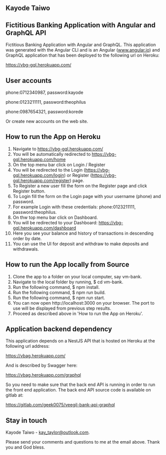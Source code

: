 ## Kayode Taiwo

## Fictitious Banking Application with Angular and GraphQL API

Fictitious Banking Application with Angular and GraphQL. This application was generated with the Angular CLI and is an Angular (www.angular.io) and GraphQL application that has been deployed to the following url on Heroku:

https://vbg-gql.herokuapp.com/

## User accounts

phone:0712340987, password:kayode

phone:0123211111, password:theophilus

phone:0987654321, password:korede

Or create new accounts on the web site.

## How to run the App on Heroku

01. Navigate to https://vbg-gql.herokuapp.com/
02. You will be automatically redirected to https://vbg-gql.herokuapp.com/home
03. On the top menu bar click on Login / Register
04. You will be redirected to the Login (https://vbg-gql.herokuapp.com/login) or Register (https://vbg-gql.herokuapp.com/register) page.
05. To Register a new user fill the form on the Register page and click Register button.
06. To Login fill the form on the Login page with your username (phone) and password.
07. For example Login with these credentials: phone:0123211111, password:theophilus.
08. On thw top menu bar click on Dashboard.
09. You will be redirected to your Dashboard: https://vbg-gql.herokuapp.com/dashboard
10. Here you see your balance and history of transactions in descending order by date.
11. You can use the UI for deposit and withdraw to make deposits and withdrawals.

## How to run the App locally from Source

01. Clone the app to a folder on your local computer, say vm-bank.
02. Navigate to the local folder by running, $ cd vm-bank.
03. Run the following command, $ npm install.
04. Run the following command, $ npm run build.
05. Run the following command, $ npm run start.
06. You can now open http://localhost:3000 on your browser. The port to use will be displayed from previous step results.
07. Proceed as described above in 'How to run the App on Heroku'.

## Application backend dependency

This application depends on a NestJS API that is hosted on Heroku at the following url address:

https://vbag.herokuapp.com/

And is described by Swagger here:

https://vbag.herokuapp.com/graphql

So you need to make sure that the back end API is running in order to run the front end application. The back end API source code is available on gitlab at:

https://gitlab.com/geek0075/veegil-bank-api-graphql

## Stay in touch

Kayode Taiwo - kay_taylor@outlook.com.

Please send your comments and questions to me at the email above. Thank you and God bless.

